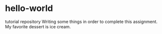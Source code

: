 # hello-world
tutorial repository
Writing some things in order to complete this assignment.
My favorite dessert is ice cream.

